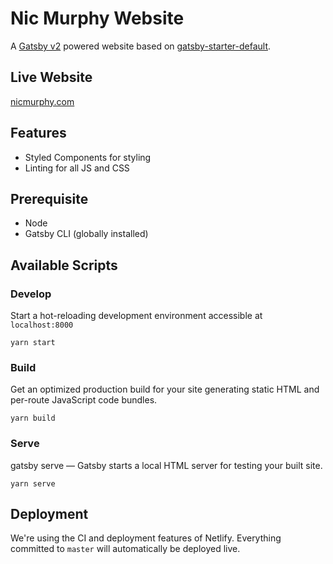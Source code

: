 # Nic Murphy Website
A [Gatsby v2](https://www.gatsbyjs.org/) powered website based on [gatsby-starter-default](https://github.com/gatsbyjs/gatsby-starter-default/).

## Live Website
[nicmurphy.com](https://nicmurphy.com/)

## Features
* Styled Components for styling
* Linting for all JS and CSS

## Prerequisite
* Node
* Gatsby CLI (globally installed)

## Available Scripts

### Develop
Start a hot-reloading development environment accessible at `localhost:8000`
```shell
yarn start
```

### Build
Get an optimized production build for your site generating static HTML and per-route JavaScript code bundles.
```shell
yarn build
```

### Serve
gatsby serve — Gatsby starts a local HTML server for testing your built site.
```shell
yarn serve
```

## Deployment
We're using the CI and deployment features of Netlify. Everything committed to `master` will automatically be deployed live.
